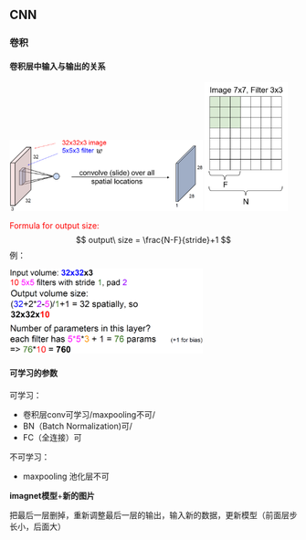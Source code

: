 ## CNN

### 卷积

#### 卷积层中输入与输出的关系

<img src="imag/图片62.png" alt="图片54" style="zoom: 33%;" />

<img src="imag/图片60.png" alt="图片54" style="zoom: 33%;" />

<font color='red'>Formula for output size: </font>
$$
output\ size = \frac{N-F}{stride}+1
$$
例：

<img src="imag/图片61.png" alt="图片54" style="zoom: 33%;" />



#### 可学习的参数

可学习：

* 卷积层conv可学习/maxpooling不可/
* BN（Batch Normalization)可/
* FC（全连接）可

不可学习：

* maxpooling 池化层不可



**imagnet模型**+**新的图片**

把最后一层删掉，重新调整最后一层的输出，输入新的数据，更新模型（前面层步长小，后面大） 